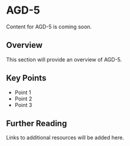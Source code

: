 # AGD-5

Content for AGD-5 is coming soon.

## Overview

This section will provide an overview of AGD-5.

## Key Points

- Point 1
- Point 2
- Point 3

## Further Reading

Links to additional resources will be added here.
